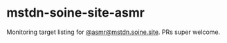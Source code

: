 # mstdn-soine-site-asmr
Monitoring target listing for [@asmr@mstdn.soine.site](https://mstdn.soine.site/@asmr). PRs super welcome.
